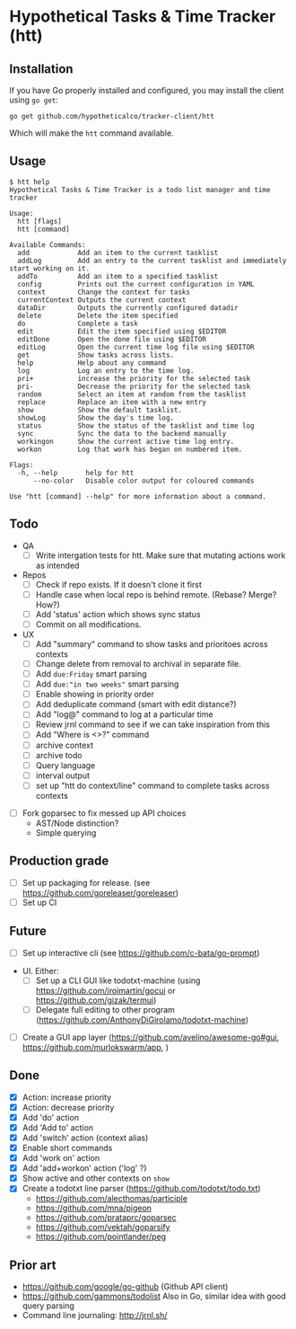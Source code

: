 # Hypothetical Tasks & Time Tracker (htt)

## Installation

If you have Go properly installed and configured, you may install the client using `go get`:

```
go get github.com/hypotheticalco/tracker-client/htt
```

Which will make the `htt` command available.

## Usage

```shell
$ htt help
Hypothetical Tasks & Time Tracker is a todo list manager and time tracker

Usage:
  htt [flags]
  htt [command]

Available Commands:
  add            Add an item to the current tasklist
  addLog         Add an entry to the current tasklist and immediately start working on it.
  addTo          Add an item to a specified tasklist
  config         Prints out the current configuration in YAML
  context        Change the context for tasks
  currentContext Outputs the current context
  dataDir        Outputs the currently configured datadir
  delete         Delete the item specified
  do             Complete a task
  edit           Edit the item specified using $EDITOR
  editDone       Open the done file using $EDITOR
  editLog        Open the current time log file using $EDITOR
  get            Show tasks across lists.
  help           Help about any command
  log            Log an entry to the time log.
  pri+           increase the priority for the selected task
  pri-           Decrease the priority for the selected task
  random         Select an item at random from the tasklist
  replace        Replace an item with a new entry
  show           Show the default tasklist.
  showLog        Show the day's time log.
  status         Show the status of the tasklist and time log
  sync           Sync the data to the backend manually
  workingon      Show the current active time log entry.
  workon         Log that work has began on numbered item.

Flags:
  -h, --help       help for htt
      --no-color   Disable color output for coloured commands

Use "htt [command] --help" for more information about a command.
```

## Todo
- QA
  - [ ] Write intergation tests for htt. Make sure that mutating actions work as intended
- Repos
  - [ ] Check if repo exists. If it doesn't clone it first
  - [ ] Handle case when local repo is behind remote. (Rebase? Merge? How?)
  - [ ] Add 'status' action which shows sync status
  - [ ] Commit on all modifications.
- UX
  - [ ] Add "summary" command to show tasks and prioritoes across contexts
  - [ ] Change delete from removal to archival in separate file.
  - [ ] Add `due:Friday` smart parsing
  - [ ] Add `due:"in two weeks"` smart parsing
  - [ ] Enable showing in priority order
  - [ ] Add deduplicate command (smart with edit distance?)
  - [ ] Add "log@" command to log at a particular time
  - [ ] Review jrnl command to see if we can take inspiration from this
  - [ ] Add "Where is <>?" command
  - [ ] archive context
  - [ ] archive todo
  - [ ] Query language
  - [ ] interval output
  - [ ] set up "htt do context/line" command to complete tasks across contexts
- [ ] Fork goparsec to fix messed up API choices
  - AST/Node distinction? 
  - Simple querying

## Production grade

- [ ] Set up packaging for release. (see https://github.com/goreleaser/goreleaser)
- [ ] Set up CI

## Future

- [ ] Set up interactive cli (see https://github.com/c-bata/go-prompt)
- UI. Either:
  - [ ] Set up a CLI GUI like todotxt-machine (using https://github.com/jroimartin/gocui or https://github.com/gizak/termui) 
  - [ ] Delegate full editing to other program (https://github.com/AnthonyDiGirolamo/todotxt-machine)
- [ ] Create a GUI app layer (https://github.com/avelino/awesome-go#gui, https://github.com/murlokswarm/app, )

## Done


- [x] Action: increase priority
- [x] Action: decrease priority
- [x] Add 'do' action
- [x] Add 'Add to' action
- [x] Add 'switch' action (context alias)
- [x] Enable short commands
- [x] Add 'work on' action
- [x] Add 'add+workon' action ('log' ?)
- [x] Show active and other contexts on `show`
- [x] Create a todotxt line parser (https://github.com/todotxt/todo.txt)
  - https://github.com/alecthomas/participle
  - https://github.com/mna/pigeon
  - https://github.com/prataprc/goparsec
  - https://github.com/vektah/goparsify
  - https://github.com/pointlander/peg

## Prior art
- https://github.com/google/go-github (Github API client)
- https://github.com/gammons/todolist Also in Go, similar idea with good query parsing
- Command line journaling: http://jrnl.sh/
